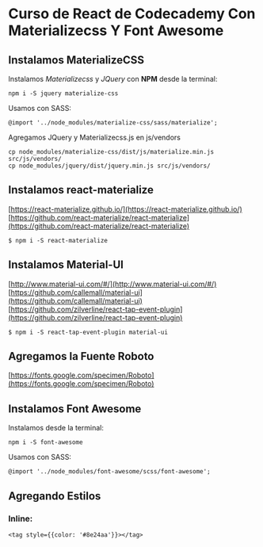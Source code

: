 # Curso de React de Codecademy Con Materializecss Y Font Awesome

## Instalamos MaterializeCSS

Instalamos *Materializecss* y *JQuery* con **NPM** desde la terminal:

    npm i -S jquery materialize-css

Usamos con SASS:

    @import '../node_modules/materialize-css/sass/materialize';

Agregamos JQuery y Materializecss.js en js/vendors

    cp node_modules/materialize-css/dist/js/materialize.min.js src/js/vendors/
    cp node_modules/jquery/dist/jquery.min.js src/js/vendors/

## Instalamos react-materialize
[https://react-materialize.github.io/](https://react-materialize.github.io/)  
[https://github.com/react-materialize/react-materialize](https://github.com/react-materialize/react-materialize)


    $ npm i -S react-materialize

## Instalamos Material-UI
[http://www.material-ui.com/#/](http://www.material-ui.com/#/)  
[https://github.com/callemall/material-ui](https://github.com/callemall/material-ui)   
[https://github.com/zilverline/react-tap-event-plugin](https://github.com/zilverline/react-tap-event-plugin)

    $ npm i -S react-tap-event-plugin material-ui


## Agregamos la Fuente Roboto
[https://fonts.google.com/specimen/Roboto](https://fonts.google.com/specimen/Roboto)
## Instalamos Font Awesome
Instalamos desde la terminal:

    npm i -S font-awesome

Usamos con SASS:

    @import '../node_modules/font-awesome/scss/font-awesome';

## Agregando Estilos
### Inline:

    <tag style={{color: '#8e24aa'}}></tag>


